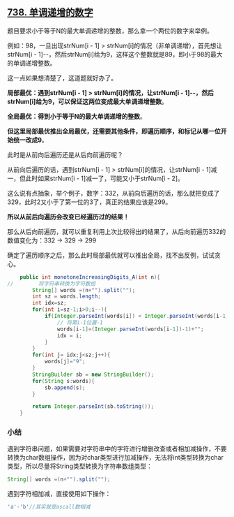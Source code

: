 ## [738. 单调递增的数字](https://leetcode-cn.com/problems/monotone-increasing-digits/)

题目要求小于等于N的最大单调递增的整数，那么拿一个两位的数字来举例。

例如：98，一旦出现strNum[i - 1] > strNum[i]的情况（非单调递增），首先想让strNum[i - 1]--，然后strNum[i]给为9，这样这个整数就是89，即小于98的最大的单调递增整数。

这一点如果想清楚了，这道题就好办了。

**局部最优：遇到strNum[i - 1] > strNum[i]的情况，让strNum[i - 1]--，然后strNum[i]给为9，可以保证这两位变成最大单调递增整数**。

**全局最优：得到小于等于N的最大单调递增的整数**。

**但这里局部最优推出全局最优，还需要其他条件，即遍历顺序，和标记从哪一位开始统一改成9**。

此时是从前向后遍历还是从后向前遍历呢？

从前向后遍历的话，遇到strNum[i - 1] > strNum[i]的情况，让strNum[i - 1]减一，但此时如果strNum[i - 1]减一了，可能又小于strNum[i - 2]。

这么说有点抽象，举个例子，数字：332，从前向后遍历的话，那么就把变成了329，此时2又小于了第一位的3了，真正的结果应该是299。

**所以从前后向遍历会改变已经遍历过的结果！**

那么从后向前遍历，就可以重复利用上次比较得出的结果了，从后向前遍历332的数值变化为：332 -> 329 -> 299

确定了遍历顺序之后，那么此时局部最优就可以推出全局，找不出反例，试试贪心。

~~~java
    public int monotoneIncreasingDigits_A(int n){
//        将字符串转换为字符数组
        String[] words =(n+"").split("");
        int sz = words.length;
        int idx=sz;
        for(int i=sz-1;i>0;i--){
            if(Integer.parseInt(words[i]) < Integer.parseInt(words[i-1])){
                // 将第i-1位置-1
                words[i-1]=(Integer.parseInt(words[i-1])-1)+"";
                idx = i;
            }
        }
        for(int j= idx;j<sz;j++){
            words[j]="9";
        }
        StringBuilder sb = new StringBuilder();
        for(String s:words){
            sb.append(s);
        }

        return Integer.parseInt(sb.toString());
    }
~~~

### 小结

遇到字符串问题，如果需要对字符串中的字符进行增删改查或者相加减操作，不要转换为char数组操作，因为对char类型进行加减操作，无法将int类型转换为char类型，所以尽量将String类型转换为字符串数组类型：

~~~java
String[] words =(n+"").split("");
~~~

遇到字符相加减，直接使用如下操作：

~~~java
'a'-'b'//其实就是ascall数相减
~~~

